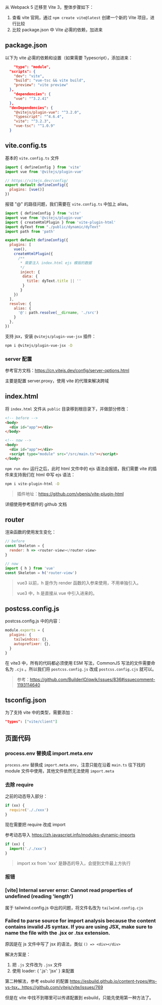 从 Webpack 5 迁移至 Vite 3，整体步骤如下：

1. 查看 vite 官网，通过 `npm create vite@latest` 创建一个新的 Vite 项目，进行比较
2. 比较 package.json 中 Vite 必需的依赖，加进来



## package.json

以下为 vite 必需的依赖和设置（如果需要 Typescript），添加进来：

```json
	"type": "module",
  "scripts": {
    "dev": "vite",
    "build": "vue-tsc && vite build",
    "preview": "vite preview"
  },	
	"dependencies": {
    "vue": "^3.2.41"
  },
  "devDependencies": {
    "@vitejs/plugin-vue": "^3.2.0",
    "typescript": "^4.6.4",
    "vite": "^3.2.3",
    "vue-tsc": "^1.0.9"
  }
```



## vite.config.ts

基本的 `vite.config.ts` 文件

```js
import { defineConfig } from 'vite'
import vue from '@vitejs/plugin-vue'

// https://vitejs.dev/config/
export default defineConfig({
  plugins: [vue()]
})
```

报错 "@" 的路径问题，我们需要在 `vite.config.ts` 中加上 alias。

```js
import { defineConfig } from 'vite'
import vue from '@vitejs/plugin-vue'
import { createHtmlPlugin } from 'vite-plugin-html'
import dyText from "./public/dynamic/dyText"
import path from 'path'

export default defineConfig({
  plugins: [
    vue(),
    createHtmlPlugin({
      /**
       * 需要注入 index.html ejs 模版的数据
       */
       inject: {
        data: {
          title: dyText.title || ''
        }
       }
    })
  ],
  resolve: {
    alias: {
      '@': path.resolve(__dirname, './src')
    }
  },
})
```

支持 jsx，安装 `@vitejs/plugin-vue-jsx` 插件：

```sh
npm i @vitejs/plugin-vue-jsx -D
```



### server 配置

参考官方文档：https://cn.vitejs.dev/config/server-options.html

主要是配置 server.proxy，使用 vite 的代理来解决跨域



## index.html

将 `index.html` 文件从 `public` 目录移到根目录下，并做部分修改：

```html
<!-- before -->
<body>
  <div id="app"></div>
</body>

<!-- now -->
<body>
  <div id="app"></div>
  <script type="module" src="/src/main.ts"></script>
</body>
```

`npm run dev` 运行之后，此时 html 文件中的 ejs 语法会报错，我们需要 vite 的插件来支持我们在 html 中写 ejs 语法：

```sh
npm i vite-plugin-html -D
```

> 插件地址：https://github.com/vbenjs/vite-plugin-html

详细使用参考插件的 github 文档



## router

渲染函数的使用发生变化：

```js
// before
const Skeleton = {
  render: h => <router-view></router-view>
}

// now
import { h } from 'vue'
const Skeleton = h('router-view')
```

> vue3 以前，h 是作为 render 函数的入参来使用，不用单独引入。
>
> vue3 中，h 是直接从 vue 中引入进来的。



## postcss.config.js

postcss.config.js 中的内容：

```js
module.exports = {
  plugins: {
    tailwindcss: {},
    autoprefixer: {},
  }
}
```

在 vite3 中，所有的代码都必须使用 ESM 写法，CommonJS 写法的文件需要命名为 `.cjs` 。所以我们将 `postcss.config.js` 改成 `postcss.config.cjs` 就可以。

> 参考：https://github.com/BuilderIO/qwik/issues/836#issuecomment-1193114640



## tsconfig.json

为了支持 vite 中的类型，需要添加：

```json
"types": ["vite/client"]
```



## 页面代码

### process.env 替换成 import.meta.env

`process.env` 替换成 `import.meta.env`，注意只能在沿着 `main.ts` 往下找的 module 文件中使用，其他文件依然无法使用 `import.meta`



### 去除 require

之前的动态导入部分：

```js
if (xx) {
  require('././xxx')
}
```

现在需要把 require 改成 import

参考动态导入 https://zh.javascript.info/modules-dynamic-imports

```js
if (xx) {
  import('././xxx')
}
```

> import xx from 'xxx' 是静态的导入，会提到文件最上方执行





### 报错

### [vite] Internal server error: Cannot read properties of undefined (reading 'length')

属于 tailwind.config.js 中出的问题，将文件名改为 `tailwind.config.cjs`



### Failed to parse source for import analysis because the content contains invalid JS syntax. If you are using JSX, make sure to name the file with the .jsx or .tsx extension.

原因是在 js 文件中写了 jsx 的语法，类似 `() => <div></div>`

解决方案是：

1. 把 `.js` 文件改为 `.jsx` 文件
2. 使用 loader: { '.js': 'jsx' } 来配置

第二种解法，参考 esbuild 的配置 https://esbuild.github.io/content-types/#ts-vs-tsx，https://github.com/vitejs/vite/issues/769

但是在 vite 中找不到哪里可以传递配置到 esbuild，只能先使用第一种方法了。

